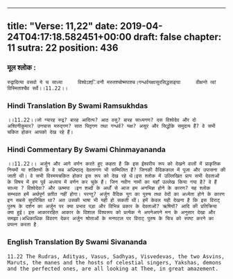 
---
title: "Verse: 11,22"
date: 2019-04-24T04:17:18.582451+00:00
draft: false
chapter: 11
sutra: 22
position: 436
---
### मूल श्लोक :
```
रुद्रादित्या वसवो ये च साध्या     विश्वेऽश्िवनौ मरुतश्चोष्मपाश्च।गन्धर्वयक्षासुरसिद्धसङ्घा     वीक्षन्ते त्वां विस्मिताश्चैव सर्वे।।11.22।।

```

### Hindi Translation By Swami Ramsukhdas
```
।।11.22।।जो ग्यारह रुद्र? बारह आदित्य? आठ वसु? बारह साध्यगण? दस विश्वेदेव और दो अश्विनीकुमार? उनचास मरुद्गण? सात पितृगण तथा गन्धर्व? यक्ष? असुर और सिद्धोंके समुदाय हैं? वे सभी चकित होकर आपको देख रहे हैं।

```

### Hindi Commentary By Swami Chinmayananda
```
।।11.22।। अर्जुन और आगे वर्णन करते हुए कहता है कि इस ईश्वरीय रूप को देखने वालों में प्राकृतिक नियमों या शक्तियों के वे सब अधिष्ठातृ देवतागण भी सम्मिलित हैं? जिनकी वैदिककाल में पूजा और उपासना की जाती थी। वे सभी विस्मयचकित होकर इस रूप को देख रहे थे।इस श्लोक में उल्लिखित प्राय सभी देवताओं के विषय में हम पूर्व अध्याय में वर्णन कर चुके हैं। जिन नवीन नामों का यहाँ उल्लेख किया गया है? वे हैं  साध्या ? विश्वेदेवा? और ऊष्मपा ।इन शब्दों के अर्थों से आज हम अनभिज्ञ होने के कारण? यह श्लोक सम्भवत हमें अर्थपूर्ण प्रतीत नहीं होगा। परन्तु? अर्जुन वैदिक युग का पुरुष तथा वेदों का अध्येता होने के कारण इन सबसे सुपरिचित था? अत उसकी भाषा भी यही हो सकती थी। हमें केवल यही देखना है कि इस विराट् पुरुष के दर्शन का अर्जुन पर क्या प्रभाव पड़ा और विभिन्न प्रकार के देवताओं? ऋषियों? आदि की प्रतिक्रिया क्या हुई। इस आकाररहित आकार के विशाल विश्वरूप को प्रत्येक ने अपनेअपने मन के अनुसार देखा और समझा।अधिकाधिक विवरण देकर अर्जुन श्रोताओं के मनपटल पर विराट् पुरुष के चित्र को स्पष्ट करने का प्रयत्न करता है

```

### English Translation By Swami  Sivananda
```
11.22 The Rudras, Adityas, Vasus, Sadhyas, Visvedevas, the two Asvins, Maruts, the manes and the hosts of celestial singers, Yakshas, demons and the perfected ones, are all looking at Thee, in great amazement.

```

